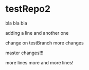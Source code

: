 # testRepo2
bla bla bla

adding a line
and another one

change on testBranch
more changes

master changes!!!

more lines
more and more lines!
